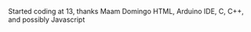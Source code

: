 Started coding at 13, thanks Maam Domingo
HTML, Arduino IDE, C, C++, and possibly Javascript
<!---
kymathindustries/kymathindustries is a ✨ special ✨ repository because its `README.md` (this file) appears on your GitHub profile.
You can click the Preview link to take a look at your changes.
--->
